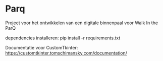 # Parq

Project voor het ontwikkelen van een digitale binnenpaal voor Walk In the ParQ

dependencies installeren: pip install -r requirements.txt

Documentatie voor CustomTkinter: https://customtkinter.tomschimansky.com/documentation/
